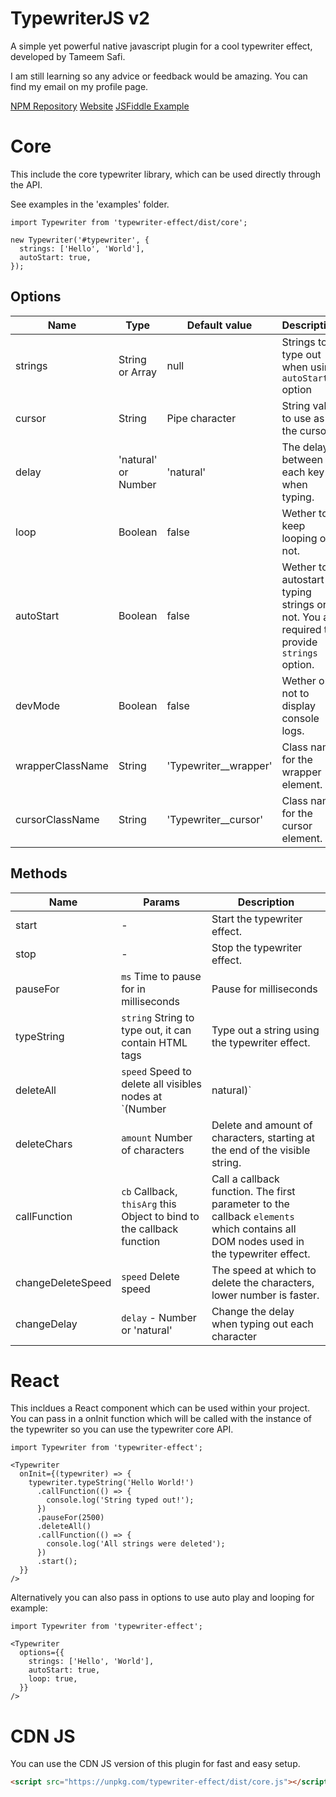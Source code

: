 # TypewriterJS v2

A simple yet powerful native javascript plugin for a cool typewriter effect, developed by Tameem Safi.

I am still learning so any advice or feedback would be amazing. You can find my email on my profile page.

[NPM Repository](https://npmjs.org/typewriter-effect)
[Website](https://safi.me.uk/typewriterjs)
[JSFiddle Example](https://jsfiddle.net/shbqy0mv/9/)

# Core

This include the core typewriter library, which can be used directly through the API.

See examples in the 'examples' folder.

```
import Typewriter from 'typewriter-effect/dist/core';

new Typewriter('#typewriter', {
  strings: ['Hello', 'World'],
  autoStart: true,
});
```

## Options

| Name | Type | Default value | Description |
| --- | --- | --- | --- |
| strings | String or Array | null | Strings to type out when using ``autoStart`` option |
| cursor | String | Pipe character | String value to use as the cursor. |
| delay | 'natural' or Number | 'natural' | The delay between each key when typing. |
| loop | Boolean | false | Wether to keep looping or not. |
| autoStart | Boolean | false | Wether to autostart typing strings or not. You are required to provide ``strings`` option. |
| devMode | Boolean | false | Wether or not to display console logs. |
| wrapperClassName | String | 'Typewriter__wrapper' | Class name for the wrapper element. |
| cursorClassName | String | 'Typewriter__cursor' | Class name for the cursor element. |

## Methods

| Name | Params | Description |
| --- | --- | --- |
| start | - | Start the typewriter effect. |
| stop | - | Stop the typewriter effect. |
| pauseFor | ``ms`` Time to pause for in milliseconds | Pause for milliseconds |
| typeString | ``string`` String to type out, it can contain HTML tags | Type out a string using the typewriter effect. |
| deleteAll | ``speed`` Speed to delete all visibles nodes at `(Number|natural)` | Delete everything that is visible inside of the typewriter wrapper element. |
| deleteChars | ``amount`` Number of characters | Delete and amount of characters, starting at the end of the visible string. |
| callFunction | ``cb`` Callback, ``thisArg`` this Object to bind to the callback function | Call a callback function. The first parameter to the callback ``elements`` which contains all DOM nodes used in the typewriter effect. |
| changeDeleteSpeed | ``speed`` Delete speed | The speed at which to delete the characters, lower number is faster. |
| changeDelay | ``delay`` - Number or 'natural' | Change the delay when typing out each character |


# React

This incldues a React component which can be used within your project. You can pass in a onInit function which will be called with the instance of the typewriter so you can use the typewriter core API.

```
import Typewriter from 'typewriter-effect';

<Typewriter
  onInit={(typewriter) => {
    typewriter.typeString('Hello World!')
      .callFunction(() => {
        console.log('String typed out!');
      })
      .pauseFor(2500)
      .deleteAll()
      .callFunction(() => {
        console.log('All strings were deleted');
      })
      .start();
  }}
/>
```

Alternatively you can also pass in options to use auto play and looping for example:

```
import Typewriter from 'typewriter-effect';

<Typewriter
  options={{
    strings: ['Hello', 'World'],
    autoStart: true,
    loop: true,
  }}
/>
```

# CDN JS

You can use the CDN JS version of this plugin for fast and easy setup.

```html
<script src="https://unpkg.com/typewriter-effect/dist/core.js"></script>
```
